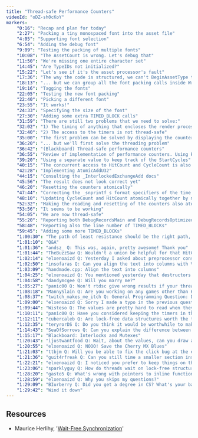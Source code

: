 ```yaml
---
title: "Thread-safe Performance Counters"
videoId: "oDZ-sh0cKoY"
markers:
    "0:16": "Recap and plan for today"
    "2:27": "Packing a tiny monospaced font into the asset file"
    "4:05": "Supporting font selection"
    "6:54": "Adding the debug font"
    "9:09": "Testing the packing of multiple fonts"
    "10:08": "The AssetCount is wrong. Let's debug that"
    "11:50": "We're missing one entire character set"
    "14:45": "Are TypeIDs not initialized?"
    "15:22": "Let's see if it's the asset processor's fault"
    "17:36": "The way the code is structured, we can't BeginAssetType twice for the same AssetType..."
    "18:13": "... but we can group all the font packing calls inside WriteFonts to sidestep that issue"
    "19:16": "Tagging the fonts"
    "22:05": "Testing the new font packing"
    "22:40": "Picking a different font"
    "23:55": "It works!"
    "24:33": "Specifying the size of the font"
    "27:30": "Adding some extra TIMED_BLOCK calls"
    "31:59": "There are still two problems that we need to solve:"
    "32:02": "1) The timing of anything that encloses the render process is wrong"
    "32:40": "2) The access to the timers is not thread-safe"
    "35:00": "The first problem can be solved by displaying the counters with one frame of delay..."
    "36:20": "... but we'll first solve the threading problem"
    "36:42": "(Blackboard) Thread-safe performance counters"
    "36:55": "Review of implementation of performance counters. Using Record->CycleCount as temporary storage is problematic, because it should contain the end result"
    "39:20": "Using a separate value to keep track of the StartCycles"
    "40:15": "The concurrent access to HitCount and CycleCount is also a problem"
    "42:28": "Implementing AtomicAddU32"
    "44:15": "Consulting the _InterlockedExchangeAdd docs"
    "45:56": "The result does not look correct yet"
    "46:20": "Resetting the counters atomically"
    "47:44": "Correcting the _snprintf_s format specifiers of the time counters"
    "48:10": "Updating CycleCount and HitCount atomically together by merging them into a single U64"
    "52:32": "Making the reading and resetting of the counters also atomic using an unconditional atomic exchange"
    "53:56": "It seems to be working"
    "54:05": "We are now thread-safe"
    "55:20": "Reporting both DebugRecordsMain and DebugRecordsOptimized"
    "58:48": "Reporting also the line number of TIMED_BLOCKs"
    "59:45": "Adding some more TIMED_BLOCKs"
    "1:00:30": "The path of least resistance should be the right path, so that doing the right thing is never drudge work"
    "1:01:10": "Q&A"
    "1:01:36": "andsz_ Q: This was, again, pretty awesome! Thank you"
    "1:01:44": "TheBuzzSaw Q: Wouldn't a union be helpful for that HitCount_CycleCount? It just seems unnecessary having to remember their offsets and / or lengths"
    "1:02:14": "elxenoaizd Q: Yesterday I asked about preprocessor constants other than __FILE__, __LINE__ etc. I did some searching and found out about __TIME__ and __DATE__. Maybe it's useful for us to include a date-time stamp in some of our logs?"
    "1:02:50": "insofaras Q: Can you align the text into columns with %32s in the sprintf or something?"
    "1:03:09": "handmade.cpp: Align the text into columns"
    "1:04:25": "elxenoaizd Q: You mentioned yesterday that destructors are called when the scope of the object ends. I just wanted to note it seems that if you use it to exit a function instead of 'return' then the destructors won't get called!"
    "1:04:58": "dandymcgee Q: Will you marry me?"
    "1:05:27": "panic00 Q: Won't rtdsc give wrong results if your thread is pre-empted and scheduled onto a different CPU between the constructor and destructor calls?"
    "1:08:18": "MannySlain Q: Are you working on any games other than Handmade Hero?"
    "1:08:37": "twitch_makes_me_itch Q: General Programming Question: Do you have any general advice for optimizing code performance, e.g. multithreading, algorithm complexity analysis, etc.)?"
    "1:09:00": "elxenoaizd Q: Sorry I made a typo in the previous question: You mentioned yesterday that destructors are called when the scope of the object ends. I just wanted to note it seems that if you use \"exit\" to exit a function instead of 'return' then the destructors won't get called!"
    "1:09:44": "Wisteso Q: The values are pretty hard to read when they're changing literally every frame. Wouldn't it be better to average them?"
    "1:10:11": "panic00 Q: Have you considered keeping the timers in thread-local storage instead of using atomics every time you write to them?"
    "1:12:11": "cubercaleb Q: Are lock-free data structures worth the time they take to write?"
    "1:12:35": "teryrorDS Q: Do you think it would be worthwhile to make the time records hierarchical (like a call tree), and how would you go about it?"
    "1:14:43": "SeaOfSorrows Q: Can you explain the difference between mutexes and interlocks?"
    "1:15:17": "Blackboard: Interlocks and Mutexes"
    "1:20:43": "ijustwantfood Q: Wait, about the values, can you draw a graph out of them?"
    "1:20:55": "elxenoaizd Q: NOOO! Save the Cherry MX Blues"
    "1:21:03": "ttbjm Q: Will you be able to fix the click bug at the end of sounds with the debug system?"
    "1:21:36": "guit4rfreak Q: Can you still time a smaller section inside the code or does it just work for whole functions now?"
    "1:22:21": "elxenoaizd Q: I noticed you prefer to keep things on the stack and return by value. 0) This helps with locality of reference and is more cache friendly, am I right? 1) Is the stack size something to be concerned about? 2) When returning by value, is the time taken to copy the object and return it something to be worried about? Maybe when the struct is large? In that case, do you prefer to return a pointer to the object?"
    "1:23:06": "sparklyguy Q: How do threads wait on lock-free structures? Do they? [see Resources]"
    "1:28:20": "gasto5 Q: What's wrong with pointers to inline functions?"
    "1:28:59": "elxenoaizd Q: Why you skips my questions?"
    "1:29:09": "BIurberry Q: Did you get a degree in CS? What's your background on programming?"
    "1:29:42": "Wind it down"
---
```


## Resources

* Maurice Herlihy, '[Wait-Free Synchronization](http://cs.brown.edu/~mph/Herlihy91/p124-herlihy.pdf)'

